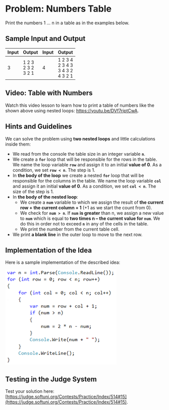 # Problem: Numbers Table

Print the numbers 1 … n in a table as in the examples below.

## Sample Input and Output

| Input | Output | Input | Output |
|--------|-----|-------|-----|
|3|1 2 3<br>2 3 2<br>3 2 1|4|1 2 3 4<br>2 3 4 3<br>3 4 3 2<br>4 3 2 1|

## Video: Table with Numbers

Watch this video lesson to learn how to print a table of numbers like the shown above using nested loops: https://youtu.be/DVf7riptCwA.

## Hints and Guidelines

We can solve the problem using **two nested loops** and little calculations inside them:

   * We read from the console the table size in an integer variable **`n`**.
   * We create a **`for`** loop that will be responsible for the rows in the table. We name the loop variable **`row`** and assign it to an initial **value of 0**. As a condition, we set **`row < n`**. The step is 1.
   * In **the body of the loop** we create a nested **`for`** loop that will be responsible for the columns in the table. We name the loop variable **`col`** and assign it an initial **value of 0**. As a condition, we set **`col < n`**. The size of the step is 1.
   * In **the body of the nested loop**:
      * We create a **`num`** variable to which we assign the result of **the current row + the current column + 1** (+1 as we start the count from 0).
      * We check for **`num > n`**. If **`num`** **is greater** than n, we assign a new value to **`num`** which is equal to **two times n – the current value for `num`**. We do this in order not to exceed **`n`** in any of the cells in the table.
      * We print the number from the current table cell.
   * We print **a blank line** in the outer loop to move to the next row.

## Implementation of the Idea

Here is a sample implementation of the described idea:

![](/assets/chapter-7-images/14.Table-with-numbers-01.png)

## Testing in the Judge System

Test your solution here: [https://judge.softuni.org/Contests/Practice/Index/514#15](https://judge.softuni.org/Contests/Practice/Index/514#15).
